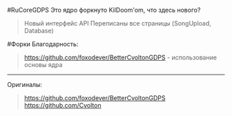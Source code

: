 #RuCoreGDPS
Это ядро форкнуто KilDoom'om, что здесь нового?
> Новый интерфейс
> API
> Переписаны все страницы (SongUpload, Database)

#Форки
Благодарность:
> https://github.com/foxodever/BetterCvoltonGDPS - использование основы ядра
---
Оригиналы:
> https://github.com/foxodever/BetterCvoltonGDPS
> https://github.com/Cvolton
